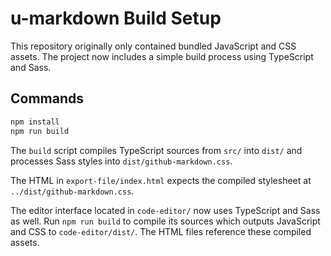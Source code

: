 # u-markdown Build Setup

This repository originally only contained bundled JavaScript and CSS assets. The project now includes a simple build process using TypeScript and Sass.

## Commands

```bash
npm install
npm run build
```

The `build` script compiles TypeScript sources from `src/` into `dist/` and processes Sass styles into `dist/github-markdown.css`.

The HTML in `export-file/index.html` expects the compiled stylesheet at `../dist/github-markdown.css`.

The editor interface located in `code-editor/` now uses TypeScript and Sass as well. Run `npm run build` to compile its sources which outputs JavaScript and CSS to `code-editor/dist/`. The HTML files reference these compiled assets.
